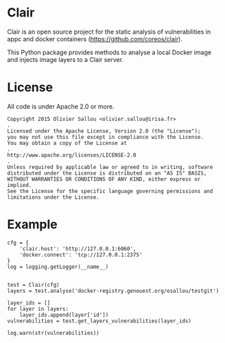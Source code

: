 # Clair

Clair is an open source project for the static analysis of vulnerabilities in appc and docker containers (https://github.com/coreos/clair).

This Python package provides methods to analyse a local Docker image and injects image layers to a Clair server.

# License

All code is under Apache 2.0 or more.

    Copyright 2015 Olivier Sallou <olivier.sallou@irisa.fr>
    .
    Licensed under the Apache License, Version 2.0 (the "License");
    you may not use this file except in compliance with the License.
    You may obtain a copy of the License at
    .
    http://www.apache.org/licenses/LICENSE-2.0
    .
    Unless required by applicable law or agreed to in writing, software
    distributed under the License is distributed on an "AS IS" BASIS,
    WITHOUT WARRANTIES OR CONDITIONS OF ANY KIND, either express or implied.
    See the License for the specific language governing permissions and
    limitations under the License.

# Example


    cfg = {
        'clair.host': 'http://127.0.0.1:6060',
        'docker.connect': 'tcp://127.0.0.1:2375'
    }
    log = logging.getLogger(__name__)


    test = Clair(cfg)
    layers = test.analyse('docker-registry.genouest.org/osallou/testgit')

    layer_ids = []
    for layer in layers:
        layer_ids.append(layer['id'])
    vulnerabilities = test.get_layers_vulnerabilities(layer_ids)

    log.warn(str(vulnerabilities))
